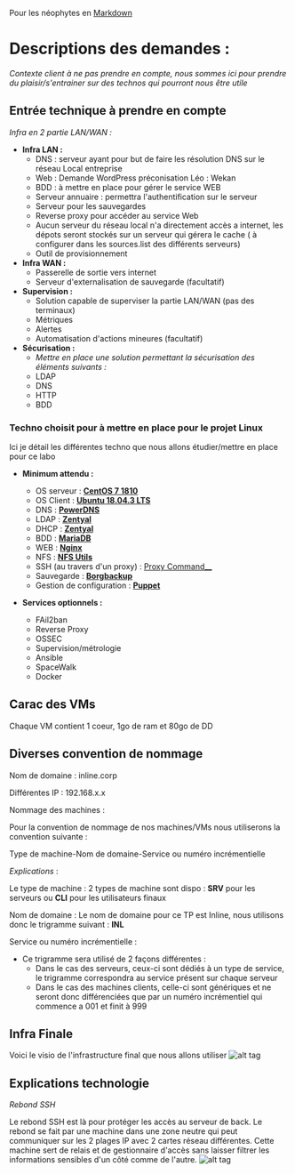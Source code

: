 Pour les néophytes en [Markdown](https://www.markdownguide.org/basic-syntax/)

# Descriptions des demandes :
*Contexte client à ne pas prendre en compte, nous sommes ici pour prendre du plaisir/s'entrainer sur des technos qui pourront
nous être utile*

## Entrée technique à prendre en compte 
_Infra en 2 partie LAN/WAN :_
* __Infra LAN :__
  * DNS : serveur ayant pour but de faire les résolution DNS sur le réseau Local entreprise
  * Web : Demande WordPress préconisation Léo : Wekan
  * BDD : à mettre en place pour gérer le service WEB
  * Serveur annuaire : permettra l'authentification sur le serveur
  * Serveur pour les sauvegardes
  * Reverse proxy pour accéder au service Web
  * Aucun serveur du réseau local n'a directement accès a internet, les dépots seront stockés sur un serveur qui gérera le cache ( à configurer dans les sources.list des différents serveurs)
  * Outil de provisionnement
* __Infra WAN :__
  * Passerelle de sortie vers internet
  * Serveur d'externalisation de sauvegarde (facultatif)
* __Supervision :__
  * Solution capable de superviser la partie LAN/WAN (pas des terminaux)
  * Métriques
  * Alertes
  * Automatisation d'actions mineures (facultatif) 
* __Sécurisation :__
  * _Mettre en place une solution permettant la sécurisation des éléments suivants :_
  * LDAP
  * DNS
  * HTTP
  * BDD

### Techno choisit pour à mettre en place pour le projet Linux

Ici je détail les différentes techno que nous allons étudier/mettre en place pour ce labo
* __Minimum attendu :__
  * OS serveur : [__CentOS 7 1810__](http://repos-va.psychz.net/centos/7.6.1810/isos/x86_64/)
  * OS Client : [__Ubuntu 18.04.3 LTS__](https://ubuntu.com/download/desktop)
  * DNS  : [__PowerDNS__](https://doc.ubuntu-fr.org/pdns)
  * LDAP : [__Zentyal__](https://wiki.zentyal.org/wiki/Installation_Guide)
  * DHCP : [__Zentyal__](https://wiki.zentyal.org/wiki/Installation_Guide)
  * BDD : [__MariaDB__](https://linuxize.com/post/install-mariadb-on-centos-7/)
  * WEB : [__Nginx__](https://www.cyberciti.biz/faq/how-to-install-and-use-nginx-on-centos-7-rhel-7/)
  * NFS : [__NFS Utils__](https://blog.microlinux.fr/serveur-nfs-centos/)
  * SSH (au travers d'un proxy) : [Proxy Command__](https://www.cyberciti.biz/faq/linux-unix-ssh-proxycommand-passing-through-one-host-gateway-server/)
  * Sauvegarde : [__Borgbackup__](https://borgbackup.readthedocs.io/en/stable/installation.html)
  * Gestion de configuration : [__Puppet__](https://puppet.com/try-puppet/puppet-enterprise/?ls=Campaigns&lsd=Paid-Search&cid=7010f00000232RV&utm_medium=paid-search&utm_campaign=Q3FY20_EMEA_SEMEA_DEMAND_SER_ADWRDS_pe-dwnld&utm_source=google&utm_content=pe-10-nodes&obility_id=78002805358&gclid=EAIaIQobChMIyMiM3Law5wIVw_ZRCh2MIA8FEAAYASAAEgLny_D_BwE)

* __Services optionnels :__
  * FAil2ban
  * Reverse Proxy
  * OSSEC
  * Supervision/métrologie
  * Ansible
  * SpaceWalk
  * Docker
  
## Carac des VMs

Chaque VM contient 1 coeur, 1go de ram et 80go de DD

## Diverses convention de nommage

Nom de domaine : inline.corp

Différentes IP : 192.168.x.x

Nommage des machines : 

Pour la convention de nommage de nos machines/VMs nous utiliserons la convention suivante : 

Type de machine-Nom de domaine-Service ou numéro incrémentielle

_Explications_ :

Le type de machine : 2 types de machine sont dispo : __SRV__ pour les serveurs ou __CLI__ pour les utilisateurs finaux

Nom de domaine : Le nom de domaine pour ce TP est Inline, nous utilisons donc le trigramme suivant : __INL__

Service ou numéro incrémentielle : 

* Ce trigramme sera utilisé de 2 façons différentes :
  * Dans le cas des serveurs, ceux-ci sont dédiés à un type de service, le trigramme correspondra au service présent sur chaque serveur
  * Dans le cas des machines clients, celle-ci sont génériques et ne seront donc différenciées que par un numéro incrémentiel qui commence a 001 et finit à 999
  
## Infra Finale
  
  Voici le visio de l'infrastructure final que nous allons utiliser 
  ![alt tag](https://user-images.githubusercontent.com/58468543/73590526-b7caaf00-44e3-11ea-8d55-fa1d940cfb94.png)
  
## Explications technologie 

_Rebond SSH_

Le rebond SSH est là pour protéger les accès au serveur de back. Le rebond se fait par une machine dans une zone neutre qui peut communiquer sur les 2 plages IP avec 2 cartes réseau différentes. Cette machine sert de relais et de gestionnaire d'accès sans laisser filtrer les informations sensibles d'un côté comme de l'autre.
![alt tag](https://user-images.githubusercontent.com/58468543/73590935-d0899380-44e8-11ea-92b9-28855a27d0cd.png)
